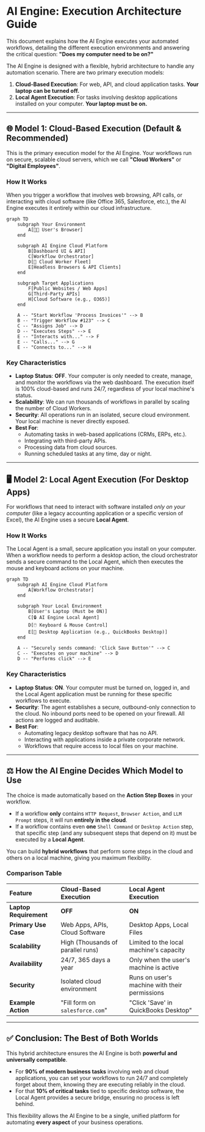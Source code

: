 # AI Engine: Execution Architecture Guide

This document explains how the AI Engine executes your automated workflows, detailing the different execution environments and answering the critical question: **"Does my computer need to be on?"**

The AI Engine is designed with a flexible, hybrid architecture to handle any automation scenario. There are two primary execution models:

1.  **Cloud-Based Execution**: For web, API, and cloud application tasks. **Your laptop can be turned off.**
2.  **Local Agent Execution**: For tasks involving desktop applications installed on your computer. **Your laptop must be on.**

---

## 🌐 Model 1: Cloud-Based Execution (Default & Recommended)

This is the primary execution model for the AI Engine. Your workflows run on secure, scalable cloud servers, which we call **"Cloud Workers"** or **"Digital Employees"**.

### How It Works

When you trigger a workflow that involves web browsing, API calls, or interacting with cloud software (like Office 365, Salesforce, etc.), the AI Engine executes it entirely within our cloud infrastructure.

```mermaid
graph TD
    subgraph Your Environment
        A[👩‍💼 User's Browser]
    end

    subgraph AI Engine Cloud Platform
        B[Dashboard UI & API]
        C[Workflow Orchestrator]
        D[🤖 Cloud Worker Fleet]
        E[Headless Browsers & API Clients]
    end
    
    subgraph Target Applications
        F[Public Websites / Web Apps]
        G[Third-Party APIs]
        H[Cloud Software (e.g., O365)]
    end

    A -- "Start Workflow 'Process Invoices'" --> B
    B -- "Trigger Workflow #123" --> C
    C -- "Assigns Job" --> D
    D -- "Executes Steps" --> E
    E -- "Interacts with..." --> F
    E -- "Calls..." --> G
    E -- "Connects to..." --> H
```

### Key Characteristics

-   **Laptop Status**: **OFF**. Your computer is only needed to create, manage, and monitor the workflows via the web dashboard. The execution itself is 100% cloud-based and runs 24/7, regardless of your local machine's status.
-   **Scalability**: We can run thousands of workflows in parallel by scaling the number of Cloud Workers.
-   **Security**: All operations run in an isolated, secure cloud environment. Your local machine is never directly exposed.
-   **Best For**:
    -   Automating tasks in web-based applications (CRMs, ERPs, etc.).
    -   Integrating with third-party APIs.
    -   Processing data from cloud sources.
    -   Running scheduled tasks at any time, day or night.

---

## 🖥️ Model 2: Local Agent Execution (For Desktop Apps)

For workflows that need to interact with software installed *only on your computer* (like a legacy accounting application or a specific version of Excel), the AI Engine uses a secure **Local Agent**.

### How It Works

The Local Agent is a small, secure application you install on your computer. When a workflow needs to perform a desktop action, the cloud orchestrator sends a secure command to the Local Agent, which then executes the mouse and keyboard actions on your machine.

```mermaid
graph TD
    subgraph AI Engine Cloud Platform
        A[Workflow Orchestrator]
    end

    subgraph Your Local Environment
        B[User's Laptop (Must be ON)]
        C[🔒 AI Engine Local Agent]
        D[🖱️ Keyboard & Mouse Control]
        E[🏢 Desktop Application (e.g., QuickBooks Desktop)]
    end

    A -- "Securely sends command: 'Click Save Button'" --> C
    C -- "Executes on your machine" --> D
    D -- "Performs click" --> E
```

### Key Characteristics

-   **Laptop Status**: **ON**. Your computer must be turned on, logged in, and the Local Agent application must be running for these specific workflows to execute.
-   **Security**: The agent establishes a secure, outbound-only connection to the cloud. No inbound ports need to be opened on your firewall. All actions are logged and auditable.
-   **Best For**:
    -   Automating legacy desktop software that has no API.
    -   Interacting with applications inside a private corporate network.
    -   Workflows that require access to local files on your machine.

---

## ⚖️ How the AI Engine Decides Which Model to Use

The choice is made automatically based on the **Action Step Boxes** in your workflow.

-   If a workflow **only** contains `HTTP Request`, `Browser Action`, and `LLM Prompt` steps, it will run **entirely in the cloud**.
-   If a workflow contains even **one** `Shell Command` or `Desktop Action` step, that specific step (and any subsequent steps that depend on it) must be executed by a **Local Agent**.

You can build **hybrid workflows** that perform some steps in the cloud and others on a local machine, giving you maximum flexibility.

### Comparison Table

| Feature | Cloud-Based Execution | Local Agent Execution |
| :--- | :--- | :--- |
| **Laptop Requirement** | **OFF** | **ON** |
| **Primary Use Case** | Web Apps, APIs, Cloud Software | Desktop Apps, Local Files |
| **Scalability** | High (Thousands of parallel runs) | Limited to the local machine's capacity |
| **Availability** | 24/7, 365 days a year | Only when the user's machine is active |
| **Security** | Isolated cloud environment | Runs on user's machine with their permissions |
| **Example Action** | "Fill form on `salesforce.com`" | "Click 'Save' in QuickBooks Desktop" |

---

## ✅ Conclusion: The Best of Both Worlds

This hybrid architecture ensures the AI Engine is both **powerful and universally compatible**.

-   For **90% of modern business tasks** involving web and cloud applications, you can set your workflows to run 24/7 and completely forget about them, knowing they are executing reliably in the cloud.
-   For that **10% of critical tasks** tied to specific desktop software, the Local Agent provides a secure bridge, ensuring no process is left behind.

This flexibility allows the AI Engine to be a single, unified platform for automating **every aspect** of your business operations.

